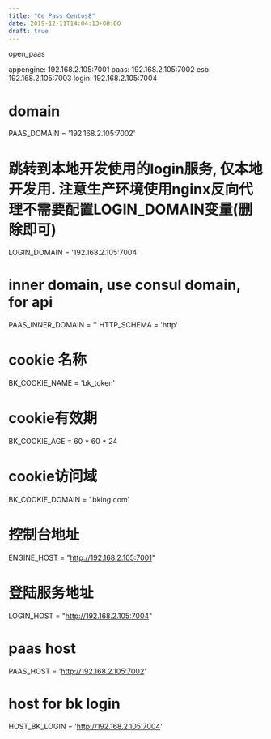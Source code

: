 ```yaml
---
title: "Ce Pass Centos8"
date: 2019-12-11T14:04:13+08:00
draft: true
---
```




open_paas

appengine: 192.168.2.105:7001
paas: 192.168.2.105:7002
esb: 192.168.2.105:7003
login: 192.168.2.105:7004


# domain
PAAS_DOMAIN = '192.168.2.105:7002'
# 跳转到本地开发使用的login服务, 仅本地开发用. 注意生产环境使用nginx反向代理不需要配置LOGIN_DOMAIN变量(删除即可)
LOGIN_DOMAIN = '192.168.2.105:7004'

# inner domain, use consul domain,  for api
PAAS_INNER_DOMAIN = ''
HTTP_SCHEMA = 'http'


# cookie 名称
BK_COOKIE_NAME = 'bk_token'
# cookie有效期
BK_COOKIE_AGE = 60 * 60 * 24
# cookie访问域
BK_COOKIE_DOMAIN = '.bking.com'

# 控制台地址
ENGINE_HOST = "http://192.168.2.105:7001"
# 登陆服务地址
LOGIN_HOST = "http://192.168.2.105:7004"

# paas host
PAAS_HOST = 'http://192.168.2.105:7002'

# host for bk login
HOST_BK_LOGIN = 'http://192.168.2.105:7004'